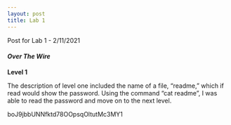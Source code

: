 ```yaml
---
layout: post
title: Lab 1
---
```


Post for Lab 1 - 2/11/2021


#### **_Over The Wire_** 

**Level 1**

The description of level one included the name of a file, “readme,” which if read would show the password. Using the command “cat readme”, I was able to read the password and move on to the next level.

boJ9jbbUNNfktd78OOpsqOltutMc3MY1



